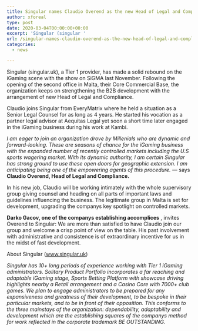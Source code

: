 ```yaml
---
title: Singular names Claudio Overend as the new Head of Legal and Compliance
author: xforeal 
type: post
date: 2020-03-04T00:00:00+00:00
excerpt: 'Singular (singular '
url: /singular-names-claudio-overend-as-the-new-head-of-legal-and-compliance/
categories:
  - news

---
```

Singular (singular.uk), a Tier 1 provider, has made a solid rebound on the iGaming scene with the show on SiGMA last November. Following the opening of the second office in Malta, their Core Commercial Base, the organization keeps on strengthening the B2B development with the arrangement of new Head of Legal and Compliance. 

Claudio joins Singular from EveryMatrix where he held a situation as a Senior Legal Counsel for as long as 4 years. He started his vocation as a partner legal advisor at Aequitas Legal yet soon a short time later engaged in the iGaming business during his work at Kambi. 

_I am eager to join an organization drove by Millenials who are dynamic and forward-looking. These are seasons of chance for the iGaming business with the expanded number of recently controlled markets including the U.S sports wagering market. With its dynamic authority, I am certain Singular has strong ground to use these open doors for geographic extension. I am anticipating being one of the empowering agents of this procedure._ &#8212; says **Claudio Overend, Head of Legal and Compliance.** 

In his new job, Claudio will be working intimately with the whole supervisory group giving counsel and heading on all parts of important laws and guidelines influencing the business. The legitimate group in Malta is set for development, upgrading the companys key spotlight on controlled markets. 

**Darko Gacov, one of the companys establishing accomplices** , invites Overend to Singular: We are more than satisfied to have Claudio join our group and welcome a crisp point of view on the table. His past involvement with administrative and consistence is of extraordinary incentive for us in the midst of fast development. 

About Singular (www.singular.uk) 

_Singular has 10+ long periods of experience working with Tier 1 iGaming administrators. Solitary Product Portfolio incorporates a far reaching and adaptable iGaming stage, Sports Betting Platform with showcase driving highlights nearby a Retail arrangement and a Casino Core with 7000+ club games. We plan to engage administrators to be prepared for any expansiveness and greatness of their development, to be bespoke in their particular markets, and to be in front of their opposition. This conforms to the three mainstays of the organization: dependability, adaptability and development which are the establishing squares of the companys method for work reflected in the corporate trademark BE OUTSTANDING._
